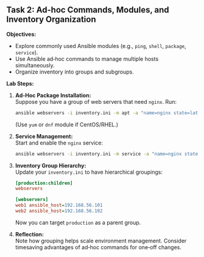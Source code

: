 ## Task 2: Ad-hoc Commands, Modules, and Inventory Organization

**Objectives:**
- Explore commonly used Ansible modules (e.g., `ping`, `shell`, `package`, `service`).
- Use Ansible ad‑hoc commands to manage multiple hosts simultaneously.
- Organize inventory into groups and subgroups.

**Lab Steps:**

1. **Ad-Hoc Package Installation:**  
   Suppose you have a group of web servers that need `nginx`. Run:
   ```bash
   ansible webservers -i inventory.ini -m apt -a "name=nginx state=latest update_cache=true" --become
   ```
   (Use `yum` or `dnf` module if CentOS/RHEL.)

2. **Service Management:**  
   Start and enable the `nginx` service:
   ```bash
   ansible webservers -i inventory.ini -m service -a "name=nginx state=started enabled=yes" --become
   ```

3. **Inventory Group Hierarchy:**  
   Update your `inventory.ini` to have hierarchical groupings:
   ```ini
   [production:children]
   webservers

   [webservers]
   web1 ansible_host=192.168.56.101
   web2 ansible_host=192.168.56.102
   ```
   Now you can target `production` as a parent group.

4. **Reflection:**  
   Note how grouping helps scale environment management. Consider timesaving advantages of ad‑hoc commands for one‑off changes.
